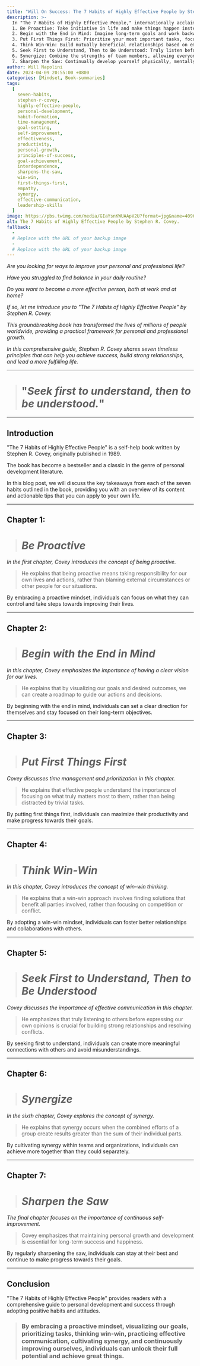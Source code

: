 ```yaml
---
title: "Will On Success: The 7 Habits of Highly Effective People by Stephen R. Covey"
description: >-
  In "The 7 Habits of Highly Effective People," internationally acclaimed author Stephen R. Covey presents an approach to personal and professional improvement by focusing on seven proven habits that increase synergy, effectiveness, and productivity. This book is considered a must-read for anyone seeking to solve problems at the root cause, rather than just the symptoms. Incorporating these habits into your daily life will help you improve both personally and professionally, as they are universal, timeless, and easy to apply. These habits include:
  1. Be Proactive: Take initiative in life and make things happen instead of reacting to circumstances.
  2. Begin with the End in Mind: Imagine long-term goals and work backward to create a roadmap for success.
  3. Put First Things First: Prioritize your most important tasks, focusing on values that truly matter.
  4. Think Win-Win: Build mutually beneficial relationships based on empathy, integrity, and cooperation.
  5. Seek First to Understand, Then to Be Understood: Truly listen before speaking, showing respect for others' perspectives.
  6. Synergize: Combine the strengths of team members, allowing everyone to contribute their best.
  7. Sharpen the Saw: Continually develop yourself physically, mentally, socially, and emotionally, ensuring personal growth. This book has transformed countless lives by providing practical tools and insights for living a more effective and fulfilling life.
author: Will Napolini
date: 2024-04-09 20:55:00 +0800
categories: [Mindset, Book-summaries]
tags:
  [
    seven-habits,
    stephen-r-covey,
    highly-effective-people,
    personal-development,
    habit-formation,
    time-management,
    goal-setting,
    self-improvement,
    effectiveness,
    productivity,
    personal-growth,
    principles-of-success,
    goal-achievement,
    interdependence,
    sharpens-the-saw,
    win-win,
    first-things-first,
    empathy,
    synergy,
    effective-communication,
    leadership-skills
  ]
image: https://pbs.twimg.com/media/GIaYsnKWUAApV2U?format=jpg&name=4096x4096
alt: The 7 Habits of Highly Effective People by Stephen R. Covey.
fallback:
  -
  # Replace with the URL of your backup image
  -
  # Replace with the URL of your backup image
---
```


_Are you looking for ways to improve your personal and professional life?_

_Have you struggled to find balance in your daily routine?_

_Do you want to become a more effective person, both at work and at home?_

_If so, let me introduce you to "The 7 Habits of Highly Effective People" by Stephen R. Covey._

_This groundbreaking book has transformed the lives of millions of people worldwide, providing a practical framework for personal and professional growth._

_In this comprehensive guide, Stephen R. Covey shares seven timeless principles that can help you achieve success, build strong relationships, and lead a more fulfilling life._

---

> # "_Seek first to understand, then to be understood._"

---

## Introduction

"The 7 Habits of Highly Effective People" is a self-help book written by Stephen R. Covey, originally published in 1989.

The book has become a bestseller and a classic in the genre of personal development literature.

In this blog post, we will discuss the key takeaways from each of the seven habits outlined in the book, providing you with an overview of its content and actionable tips that you can apply to your own life.

---

## Chapter 1:

> # _Be Proactive_

_In the first chapter, Covey introduces the concept of being proactive._

> He explains that being proactive means taking responsibility for our own lives and actions, rather than blaming external circumstances or other people for our situations.

By embracing a proactive mindset, individuals can focus on what they can control and take steps towards improving their lives.

---

## Chapter 2:

> # _Begin with the End in Mind_

_In this chapter, Covey emphasizes the importance of having a clear vision for our lives._

> He explains that by visualizing our goals and desired outcomes, we can create a roadmap to guide our actions and decisions.

By beginning with the end in mind, individuals can set a clear direction for themselves and stay focused on their long-term objectives.

---

## Chapter 3:

> # _Put First Things First_

_Covey discusses time management and prioritization in this chapter._

> He explains that effective people understand the importance of focusing on what truly matters most to them, rather than being distracted by trivial tasks.

By putting first things first, individuals can maximize their productivity and make progress towards their goals.

---

## Chapter 4:

> # _Think Win-Win_

_In this chapter, Covey introduces the concept of win-win thinking._

> He explains that a win-win approach involves finding solutions that benefit all parties involved, rather than focusing on competition or conflict.

By adopting a win-win mindset, individuals can foster better relationships and collaborations with others.

---

## Chapter 5:

> # _Seek First to Understand, Then to Be Understood_

_Covey discusses the importance of effective communication in this chapter._

> He emphasizes that truly listening to others before expressing our own opinions is crucial for building strong relationships and resolving conflicts.

By seeking first to understand, individuals can create more meaningful connections with others and avoid misunderstandings.

---

## Chapter 6:

> # _Synergize_

_In the sixth chapter, Covey explores the concept of synergy._

> He explains that synergy occurs when the combined efforts of a group create results greater than the sum of their individual parts.

By cultivating synergy within teams and organizations, individuals can achieve more together than they could separately.

---

## Chapter 7:

> # _Sharpen the Saw_

_The final chapter focuses on the importance of continuous self-improvement._

> Covey emphasizes that maintaining personal growth and development is essential for long-term success and happiness.

By regularly sharpening the saw, individuals can stay at their best and continue to make progress towards their goals.

---

## Conclusion

"The 7 Habits of Highly Effective People" provides readers with a comprehensive guide to personal development and success through adopting positive habits and attitudes.

> ### By embracing a proactive mindset, visualizing our goals, prioritizing tasks, thinking win-win, practicing effective communication, cultivating synergy, and continuously improving ourselves, individuals can unlock their full potential and achieve great things.

